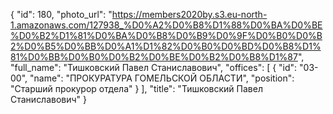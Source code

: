 {
    "id": 180,
    "photo_url": "https://members2020by.s3.eu-north-1.amazonaws.com/127938_%D0%A2%D0%B8%D1%88%D0%BA%D0%BE%D0%B2%D1%81%D0%BA%D0%B8%D0%B9%D0%9F%D0%B0%D0%B2%D0%B5%D0%BB%D0%A1%D1%82%D0%B0%D0%BD%D0%B8%D1%81%D0%BB%D0%B0%D0%B2%D0%BE%D0%B2%D0%B8%D1%87",
    "full_name": "Тишковский Павел Станиславович",
    "offices": [
        {
            "id": "03-00",
            "name": "ПРОКУРАТУРА ГОМЕЛЬСКОЙ ОБЛАСТИ",
            "position": "Старший прокурор отдела"
        }
    ],
    "title": "Тишковский Павел Станиславович"
}